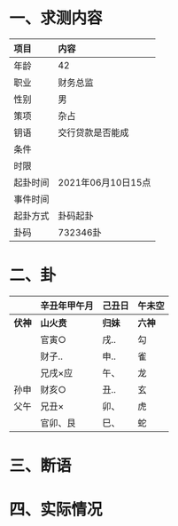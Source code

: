 # 一、求测内容
|项目|内容|
|:-|:-|
|年龄|42|
|职业|财务总监|
|性别|男|
|策项|杂占|
|钥语|交行贷款是否能成|
|条件||
|时限||
|起卦时间|2021年06月10日15点|
|事件时间||
|起卦方式|卦码起卦|
|卦码|732346卦|

# 二、卦
||辛丑年甲午月|己丑日|午未空|
|:-|:-|:-|:-|
|**伏神**|**山火贲**|**归妹**|**六神**|
||官寅○|戌..|勾|
||财子..|申..|雀|
||兄戌×应|午、|龙|
|孙申|财亥○|丑..|玄|
|父午|兄丑×|卯、|虎|
||官卯、艮|巳、|蛇|


# 三、断语

# 四、实际情况